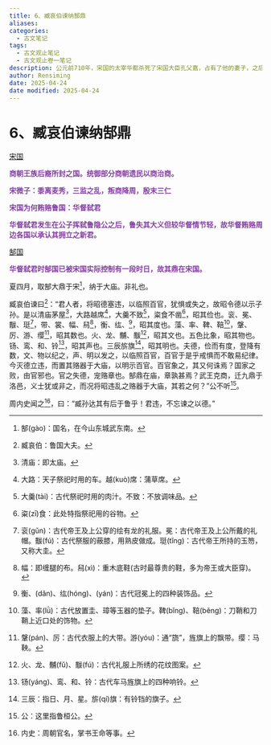 ```yaml
---
title: 6、臧哀伯谏纳郜鼎
aliases: 
categories:
  - 古文笔记
tags:
  - 古文观止笔记
  - 古文观止卷一笔记
description: 公元前710年，宋国的太宰华都杀死了宋国大臣孔父嘉，占有了他的妻子，之后又杀害宋殇公，立宋殇公的儿子公子冯做了国君。这年三月，齐、鲁、郑、陈四国承认了华都的新政权。华都为拉拢四国，就向四国行贿。其中，鲁国得到的贿赂是郜鼎。鲁国大臣臧哀伯担心鲁国接受郜鼎不合礼，便向鲁桓公劝谏，指出这是“非礼”的行为。
author: Rensiming
date: 2025-04-24
date modified: 2025-04-24
---
```


# 6、臧哀伯谏纳郜鼎

[宋国](../0.先秦诸国资料/宋国.md)

<span style="color: #843fa1;">**商朝王族后裔所封之国。统御部分商朝遗民以商治商。**</span>

<span style="color: #843fa1;">**宋微子：黍离麦秀，三监之乱，叛商降周，殷末三仁**</span>

<span style="color: #843fa1;">**宋国为何贿赂鲁国：华督弑君**</span>

<span style="color: #843fa1;">**华督弑君发生在公子挥弑鲁隐公之后，鲁失其大义但较华督情节轻，故华督贿赂周边各国以承认其拥立之新君。**</span>

[郜国](../0.先秦诸国资料/郜国.md)

<span style="color: #843fa1;">**华督弑君时郜国已被宋国实际控制有一段时日，故其鼎在宋国。**</span>

夏四月，取郜大鼎于宋[^1]，纳于大庙。非礼也。

臧哀伯谏曰[^2]：“君人者，将昭德塞违，以临照百官，犹惧或失之，故昭令德以示子孙。是以清庙茅屋[^3]，大路越席[^4]，大羹不致[^5]，粢食不凿[^6]，昭其俭也。衮、冕、黻、珽[^7]，带、裳、幅、舄[^8]，衡、纮、[^9]，昭其度也。藻、率、鞞、鞛[^10]，鞶、厉、游、缨[^11]，昭其数也。火、龙、黼、黻[^12]，昭其文也。五色比象，昭其物也。钖、鸾、和、铃[^13]，昭其声也。三辰旂旗[^14]，昭其明也。夫德，俭而有度，登降有数，文、物以纪之，声、明以发之，以临照百官，百官于是乎戒惧而不敢易纪律。今灭德立违，而置其赂器于大庙，以明示百官。百官象之，其又何诛焉？国家之败，由官邪也。官之失德，宠赂章也。郜鼎在庙，章孰甚焉？武王克商，迁九鼎于洛邑，义士犹或非之，而况将昭违乱之赂器于大庙，其若之何？”公不听[^15]。

周内史闻之[^16]，曰：“臧孙达其有后于鲁乎！君违，不忘谏之以德。”

[^1]:郜(ɡào)：国名，在今山东城武东南。

[^2]:臧哀伯：鲁国大夫。

[^3]:清庙：即太庙。

[^4]:大路：天子祭祀时用的车。越(kuò)席：蒲草席。

[^5]:大羹(tài)：古代祭祀时用的肉汁。不致：不放调味品。

[^6]:粢(zī)食：此处特指祭祀用的谷物。

[^7]:衮(ɡǔn)：古代帝王及上公穿的绘有龙的礼服。冕：古代帝王及上公所戴的礼帽。黻(fú)：古代祭服的蔽膝，用熟皮做成。珽(tǐnɡ)：古代帝王所持的玉笏，又称大圭。

[^8]:幅：即缠腿的布。舄(xì)：重木底鞋(古时最尊贵的鞋，多为帝王或大臣穿)。

[^9]:衡、(dǎn)、纮(hónɡ)、(yán)：古代冠冕上的四种装饰品。

[^10]:藻、率(lǜ)：古代放置圭、璋等玉器的垫子。鞞(bǐnɡ)、鞛(běnɡ)：刀鞘和刀鞘上近口处的饰物。

[^11]:鞶(pán)、厉：古代衣服上的大带。游(yóu)：通“旒”，旌旗上的飘带。缨：马鞅。

[^12]:火、龙、黼(fǔ)、黻(fú)：古代礼服上所绣的花纹图案。

[^13]:钖(yánɡ)、鸾、和、铃：古代车马旌旗上的四种响铃。

[^14]:三辰：指日、月、星。旂(qí)旗：有铃铛的旗子。

[^15]:公：这里指鲁桓公。

[^16]:内史：周朝官名，掌书王命等事。
